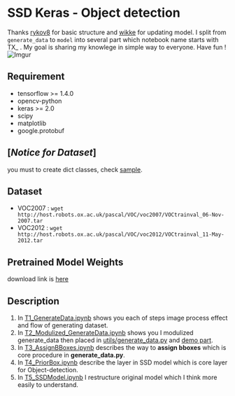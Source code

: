 # SSD Keras - Object detection
Thanks [rykov8] for basic structure and [wikke] for updating model.
I split from `generate_data` to `model` into several part which notebook name starts with TX_ .
My goal is sharing my knowlege in simple way to everyone. Have fun !
![Imgur](https://i.imgur.com/2BufYZO.png)

## Requirement
- tensorflow >= 1.4.0
- opencv-python
- keras >= 2.0
- scipy
- matplotlib
- google.protobuf

## [*Notice for Dataset*]
you must to create dict classes, check [sample](sample/pascal.pbtxt).

## Dataset
* VOC2007 : ```wget http://host.robots.ox.ac.uk/pascal/VOC/voc2007/VOCtrainval_06-Nov-2007.tar```
* VOC2012 : ```wget http://host.robots.ox.ac.uk/pascal/VOC/voc2012/VOCtrainval_11-May-2012.tar```

## Pretrained Model Weights
download link is [here](https://drive.google.com/open?id=1wNTwvdSCmVbt_vE-w2Q0xieTs6yUsmrR)

## Description
1. In [T1_GenerateData.ipynb](T1_GenerateData.ipynb) shows you each of steps image process effect and flow of generating dataset.
2. In [T2_Modulized_GenerateData.ipynb](T2_Modulized_GenerateData.ipynb) shows you I modulized generate_data then placed in [utils/generate_data.py](utils/generate_data.py) and [demo part](utils/demo.py).
3. In [T3_AssignBBoxes.ipynb](T3_AssignBBoxes.ipynb) describes the way to **assign bboxes** which is core procedure in **generate_data.py**.
4. In [T4_PriorBox.ipynb](T4_PriorBox.ipynb) describe the layer in SSD model which is core layer for Object-detection.
5. In [T5_SSDModel.ipynb](T5_SSDModel.ipynb) I restructure original model which I think more easily to understand.

[rykov8]: <https://github.com/rykov8/ssd_keras>
[wikke]: <https://github.com/wikke/SSD_Keras>

